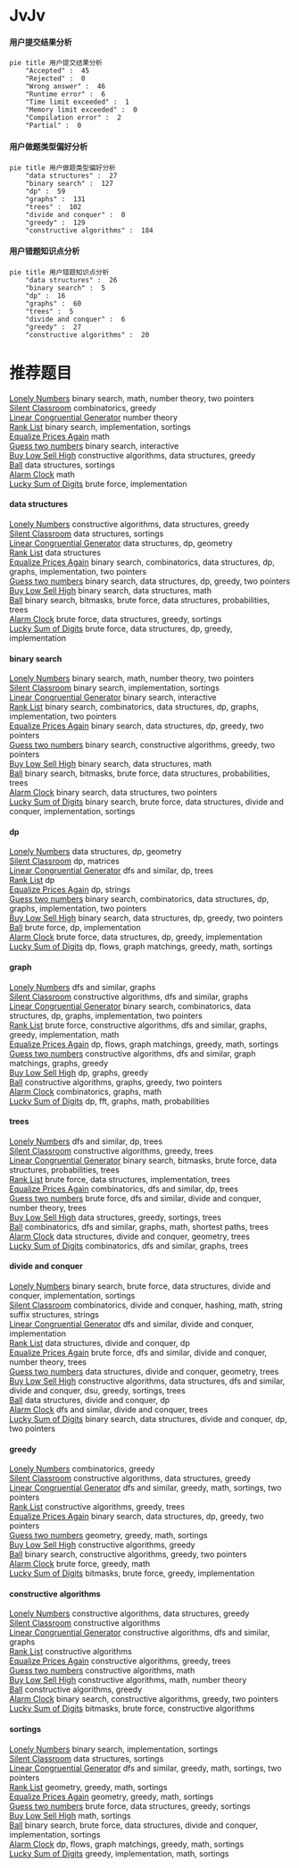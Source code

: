 # JvJv
<!-- tabs:start -->
#### **用户提交结果分析**

```mermaid
pie title 用户提交结果分析
    "Accepted" :  45
    "Rejected" :  0
    "Wrong answer" :  46
    "Runtime error" :  6
    "Time limit exceeded" :  1
    "Memory limit exceeded" :  0
    "Compilation error" :  2
    "Partial" :  0
```
#### **用户做题类型偏好分析**

```mermaid
pie title 用户做题类型偏好分析
    "data structures" :  27
    "binary search" :  127
    "dp" :  59
    "graphs" :  131
    "trees" :  102
    "divide and conquer" :  0
    "greedy" :  129
    "constructive algorithms" :  184
```
#### **用户错题知识点分析**

```mermaid
pie title 用户错题知识点分析
    "data structures" :  26
    "binary search" :  5
    "dp" :  16
    "graphs" :  60
    "trees" :  5
    "divide and conquer" :  6
    "greedy" :  27
    "constructive algorithms" :  20
```
<!-- tabs:end -->
# 推荐题目
[Lonely Numbers](https://codeforces.com/contest/1424/problem/J)		binary search,
                        math,
                        number theory,
                        two pointers		  
[Silent Classroom](http://codeforces.com/problemset/problem/1166/A)		combinatorics,
                        greedy		  
[Linear Congruential Generator](http://codeforces.com/problemset/problem/1030/G)		number theory		  
[Rank List](http://codeforces.com/problemset/problem/166/A)		binary search,
                        implementation,
                        sortings		  
[Equalize Prices Again](https://codeforces.com/contest/1432/problem/C)		math		  
[Guess two numbers](https://codeforces.com/contest/1008/problem/E)		binary search,
                        interactive		  
[Buy Low Sell High](https://codeforces.com/contest/866/problem/D)		constructive algorithms,
                        data structures,
                        greedy		  
[Ball](http://codeforces.com/problemset/problem/12/D)		data structures,
                        sortings		  
[Alarm Clock](http://codeforces.com/problemset/problem/1354/A)		math		  
[Lucky Sum of Digits](http://codeforces.com/problemset/problem/109/A)		brute force,
                        implementation		  
<!-- tabs:start -->
#### **data structures**
[Lonely Numbers](https://codeforces.com/contest/866/problem/D)		constructive algorithms,
                        data structures,
                        greedy		  
[Silent Classroom](http://codeforces.com/problemset/problem/12/D)		data structures,
                        sortings		  
[Linear Congruential Generator](http://codeforces.com/problemset/problem/631/E)		data structures,
                        dp,
                        geometry		  
[Rank List](https://codeforces.com/contest/759/problem/C)		data structures		  
[Equalize Prices Again](http://codeforces.com/problemset/problem/1470/E)		binary search,
                        combinatorics,
                        data structures,
                        dp,
                        graphs,
                        implementation,
                        two pointers		  
[Guess two numbers](http://codeforces.com/problemset/problem/1492/C)		binary search,
                        data structures,
                        dp,
                        greedy,
                        two pointers		  
[Buy Low Sell High](http://codeforces.com/problemset/problem/1490/G)		binary search,
                        data structures,
                        math		  
[Ball](http://codeforces.com/problemset/problem/1479/D)		binary search,
                        bitmasks,
                        brute force,
                        data structures,
                        probabilities,
                        trees		  
[Alarm Clock](http://codeforces.com/problemset/problem/1497/A)		brute force,
                        data structures,
                        greedy,
                        sortings		  
[Lucky Sum of Digits](http://codeforces.com/problemset/problem/1491/C)		brute force,
                        data structures,
                        dp,
                        greedy,
                        implementation		  
#### **binary search**
[Lonely Numbers](https://codeforces.com/contest/1424/problem/J)		binary search,
                        math,
                        number theory,
                        two pointers		  
[Silent Classroom](http://codeforces.com/problemset/problem/166/A)		binary search,
                        implementation,
                        sortings		  
[Linear Congruential Generator](https://codeforces.com/contest/1008/problem/E)		binary search,
                        interactive		  
[Rank List](http://codeforces.com/problemset/problem/1470/E)		binary search,
                        combinatorics,
                        data structures,
                        dp,
                        graphs,
                        implementation,
                        two pointers		  
[Equalize Prices Again](http://codeforces.com/problemset/problem/1492/C)		binary search,
                        data structures,
                        dp,
                        greedy,
                        two pointers		  
[Guess two numbers](http://codeforces.com/problemset/problem/1463/D)		binary search,
                        constructive algorithms,
                        greedy,
                        two pointers		  
[Buy Low Sell High](http://codeforces.com/problemset/problem/1490/G)		binary search,
                        data structures,
                        math		  
[Ball](http://codeforces.com/problemset/problem/1479/D)		binary search,
                        bitmasks,
                        brute force,
                        data structures,
                        probabilities,
                        trees		  
[Alarm Clock](http://codeforces.com/problemset/problem/1436/E)		binary search,
                        data structures,
                        two pointers		  
[Lucky Sum of Digits](http://codeforces.com/problemset/problem/1461/D)		binary search,
                        brute force,
                        data structures,
                        divide and conquer,
                        implementation,
                        sortings		  
#### **dp**
[Lonely Numbers](http://codeforces.com/problemset/problem/631/E)		data structures,
                        dp,
                        geometry		  
[Silent Classroom](http://codeforces.com/problemset/problem/225/C)		dp,
                        matrices		  
[Linear Congruential Generator](http://codeforces.com/problemset/problem/212/E)		dfs and similar,
                        dp,
                        trees		  
[Rank List](https://codeforces.com/contest/934/problem/C)		dp		  
[Equalize Prices Again](http://codeforces.com/problemset/problem/808/G)		dp,
                        strings		  
[Guess two numbers](http://codeforces.com/problemset/problem/1470/E)		binary search,
                        combinatorics,
                        data structures,
                        dp,
                        graphs,
                        implementation,
                        two pointers		  
[Buy Low Sell High](http://codeforces.com/problemset/problem/1492/C)		binary search,
                        data structures,
                        dp,
                        greedy,
                        two pointers		  
[Ball](https://codeforces.com/contest/1457/problem/C)		brute force,
                        dp,
                        implementation		  
[Alarm Clock](http://codeforces.com/problemset/problem/1491/C)		brute force,
                        data structures,
                        dp,
                        greedy,
                        implementation		  
[Lucky Sum of Digits](http://codeforces.com/problemset/problem/1437/C)		dp,
                        flows,
                        graph matchings,
                        greedy,
                        math,
                        sortings		  
#### **graph**
[Lonely Numbers](http://codeforces.com/problemset/problem/1266/F)		dfs and similar,
                        graphs		  
[Silent Classroom](https://codeforces.com/contest/742/problem/E)		constructive algorithms,
                        dfs and similar,
                        graphs		  
[Linear Congruential Generator](http://codeforces.com/problemset/problem/1470/E)		binary search,
                        combinatorics,
                        data structures,
                        dp,
                        graphs,
                        implementation,
                        two pointers		  
[Rank List](http://codeforces.com/problemset/problem/1487/C)		brute force,
                        constructive algorithms,
                        dfs and similar,
                        graphs,
                        greedy,
                        implementation,
                        math		  
[Equalize Prices Again](http://codeforces.com/problemset/problem/1437/C)		dp,
                        flows,
                        graph matchings,
                        greedy,
                        math,
                        sortings		  
[Guess two numbers](http://codeforces.com/problemset/problem/1470/D)		constructive algorithms,
                        dfs and similar,
                        graph matchings,
                        graphs,
                        greedy		  
[Buy Low Sell High](http://codeforces.com/problemset/problem/1476/C)		dp,
                        graphs,
                        greedy		  
[Ball](http://codeforces.com/problemset/problem/1304/D)		constructive algorithms,
                        graphs,
                        greedy,
                        two pointers		  
[Alarm Clock](http://codeforces.com/problemset/problem/1475/C)		combinatorics,
                        graphs,
                        math		  
[Lucky Sum of Digits](http://codeforces.com/problemset/problem/553/E)		dp,
                        fft,
                        graphs,
                        math,
                        probabilities		  
#### **trees**
[Lonely Numbers](http://codeforces.com/problemset/problem/212/E)		dfs and similar,
                        dp,
                        trees		  
[Silent Classroom](https://codeforces.com/contest/1246/problem/D)		constructive algorithms,
                        greedy,
                        trees		  
[Linear Congruential Generator](http://codeforces.com/problemset/problem/1479/D)		binary search,
                        bitmasks,
                        brute force,
                        data structures,
                        probabilities,
                        trees		  
[Rank List](http://codeforces.com/problemset/problem/1511/C)		brute force,
                        data structures,
                        implementation,
                        trees		  
[Equalize Prices Again](http://codeforces.com/problemset/problem/1499/F)		combinatorics,
                        dfs and similar,
                        dp,
                        trees		  
[Guess two numbers](http://codeforces.com/problemset/problem/1491/E)		brute force,
                        dfs and similar,
                        divide and conquer,
                        number theory,
                        trees		  
[Buy Low Sell High](http://codeforces.com/problemset/problem/1466/D)		data structures,
                        greedy,
                        sortings,
                        trees		  
[Ball](http://codeforces.com/problemset/problem/1495/D)		combinatorics,
                        dfs and similar,
                        graphs,
                        math,
                        shortest paths,
                        trees		  
[Alarm Clock](http://codeforces.com/problemset/problem/1303/G)		data structures,
                        divide and conquer,
                        geometry,
                        trees		  
[Lucky Sum of Digits](http://codeforces.com/problemset/problem/1454/E)		combinatorics,
                        dfs and similar,
                        graphs,
                        trees		  
#### **divide and conquer**
[Lonely Numbers](http://codeforces.com/problemset/problem/1461/D)		binary search,
                        brute force,
                        data structures,
                        divide and conquer,
                        implementation,
                        sortings		  
[Silent Classroom](http://codeforces.com/problemset/problem/1466/G)		combinatorics,
                        divide and conquer,
                        hashing,
                        math,
                        string suffix structures,
                        strings		  
[Linear Congruential Generator](http://codeforces.com/problemset/problem/1490/D)		dfs and similar,
                        divide and conquer,
                        implementation		  
[Rank List](https://codeforces.com/contest/1483/problem/C)		data structures,
                        divide and conquer,
                        dp		  
[Equalize Prices Again](http://codeforces.com/problemset/problem/1491/E)		brute force,
                        dfs and similar,
                        divide and conquer,
                        number theory,
                        trees		  
[Guess two numbers](http://codeforces.com/problemset/problem/1303/G)		data structures,
                        divide and conquer,
                        geometry,
                        trees		  
[Buy Low Sell High](http://codeforces.com/problemset/problem/1494/D)		constructive algorithms,
                        data structures,
                        dfs and similar,
                        divide and conquer,
                        dsu,
                        greedy,
                        sortings,
                        trees		  
[Ball](http://codeforces.com/problemset/problem/1482/E)		data structures,
                        divide and conquer,
                        dp		  
[Alarm Clock](http://codeforces.com/problemset/problem/566/C)		dfs and similar,
                        divide and conquer,
                        trees		  
[Lucky Sum of Digits](http://codeforces.com/problemset/problem/1428/F)		binary search,
                        data structures,
                        divide and conquer,
                        dp,
                        two pointers		  
#### **greedy**
[Lonely Numbers](http://codeforces.com/problemset/problem/1166/A)		combinatorics,
                        greedy		  
[Silent Classroom](https://codeforces.com/contest/866/problem/D)		constructive algorithms,
                        data structures,
                        greedy		  
[Linear Congruential Generator](http://codeforces.com/problemset/problem/920/C)		dfs and similar,
                        greedy,
                        math,
                        sortings,
                        two pointers		  
[Rank List](https://codeforces.com/contest/1246/problem/D)		constructive algorithms,
                        greedy,
                        trees		  
[Equalize Prices Again](http://codeforces.com/problemset/problem/1492/C)		binary search,
                        data structures,
                        dp,
                        greedy,
                        two pointers		  
[Guess two numbers](https://codeforces.com/contest/1496/problem/C)		geometry,
                        greedy,
                        math,
                        sortings		  
[Buy Low Sell High](http://codeforces.com/problemset/problem/1493/A)		constructive algorithms,
                        greedy		  
[Ball](http://codeforces.com/problemset/problem/1463/D)		binary search,
                        constructive algorithms,
                        greedy,
                        two pointers		  
[Alarm Clock](http://codeforces.com/problemset/problem/1462/C)		brute force,
                        greedy,
                        math		  
[Lucky Sum of Digits](http://codeforces.com/problemset/problem/1494/B)		bitmasks,
                        brute force,
                        greedy,
                        implementation		  
#### **constructive algorithms**
[Lonely Numbers](https://codeforces.com/contest/866/problem/D)		constructive algorithms,
                        data structures,
                        greedy		  
[Silent Classroom](http://codeforces.com/problemset/problem/297/A)		constructive algorithms		  
[Linear Congruential Generator](https://codeforces.com/contest/742/problem/E)		constructive algorithms,
                        dfs and similar,
                        graphs		  
[Rank List](http://codeforces.com/problemset/problem/1227/G)		constructive algorithms		  
[Equalize Prices Again](https://codeforces.com/contest/1246/problem/D)		constructive algorithms,
                        greedy,
                        trees		  
[Guess two numbers](http://codeforces.com/problemset/problem/1059/C)		constructive algorithms,
                        math		  
[Buy Low Sell High](http://codeforces.com/problemset/problem/1366/D)		constructive algorithms,
                        math,
                        number theory		  
[Ball](http://codeforces.com/problemset/problem/1493/A)		constructive algorithms,
                        greedy		  
[Alarm Clock](http://codeforces.com/problemset/problem/1463/D)		binary search,
                        constructive algorithms,
                        greedy,
                        two pointers		  
[Lucky Sum of Digits](https://codeforces.com/contest/1456/problem/B)		bitmasks,
                        brute force,
                        constructive algorithms		  
#### **sortings**
[Lonely Numbers](http://codeforces.com/problemset/problem/166/A)		binary search,
                        implementation,
                        sortings		  
[Silent Classroom](http://codeforces.com/problemset/problem/12/D)		data structures,
                        sortings		  
[Linear Congruential Generator](http://codeforces.com/problemset/problem/920/C)		dfs and similar,
                        greedy,
                        math,
                        sortings,
                        two pointers		  
[Rank List](https://codeforces.com/contest/1496/problem/C)		geometry,
                        greedy,
                        math,
                        sortings		  
[Equalize Prices Again](http://codeforces.com/problemset/problem/1495/A)		geometry,
                        greedy,
                        math,
                        sortings		  
[Guess two numbers](http://codeforces.com/problemset/problem/1497/A)		brute force,
                        data structures,
                        greedy,
                        sortings		  
[Buy Low Sell High](http://codeforces.com/problemset/problem/1427/A)		math,
                        sortings		  
[Ball](http://codeforces.com/problemset/problem/1461/D)		binary search,
                        brute force,
                        data structures,
                        divide and conquer,
                        implementation,
                        sortings		  
[Alarm Clock](http://codeforces.com/problemset/problem/1437/C)		dp,
                        flows,
                        graph matchings,
                        greedy,
                        math,
                        sortings		  
[Lucky Sum of Digits](http://codeforces.com/problemset/problem/1473/A)		greedy,
                        implementation,
                        math,
                        sortings		  
<!-- tabs:end -->
